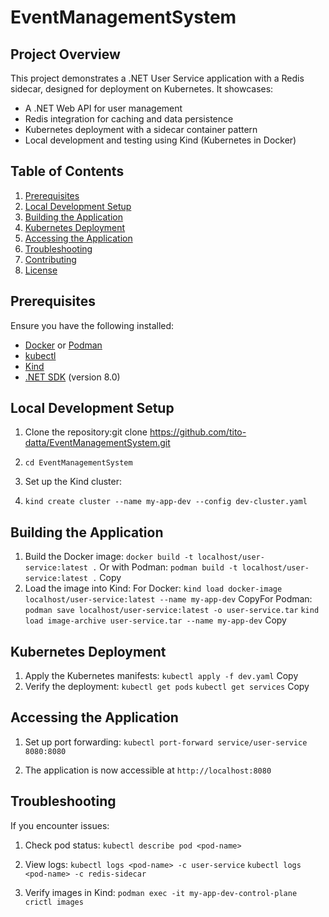 # EventManagementSystem

## Project Overview

This project demonstrates a .NET User Service application with a Redis sidecar, designed for deployment on Kubernetes. It showcases:

- A .NET Web API for user management
- Redis integration for caching and data persistence
- Kubernetes deployment with a sidecar container pattern
- Local development and testing using Kind (Kubernetes in Docker)

## Table of Contents

1. [Prerequisites](#prerequisites)
3. [Local Development Setup](#local-development-setup)
4. [Building the Application](#building-the-application)
5. [Kubernetes Deployment](#kubernetes-deployment)
6. [Accessing the Application](#accessing-the-application)
7. [Troubleshooting](#troubleshooting)
8. [Contributing](#contributing)
9. [License](#license)

## Prerequisites

Ensure you have the following installed:

- [Docker](https://www.docker.com/get-started) or [Podman](https://podman.io/getting-started/installation)
- [kubectl](https://kubernetes.io/docs/tasks/tools/)
- [Kind](https://kind.sigs.k8s.io/docs/user/quick-start/#installation)
- [.NET SDK](https://dotnet.microsoft.com/download) (version 8.0)


## Local Development Setup

1. Clone the repository:git clone https://github.com/tito-datta/EventManagementSystem.git 

2. `cd EventManagementSystem`

3. Set up the Kind cluster:

4. `kind create cluster --name my-app-dev --config dev-cluster.yaml`

## Building the Application

1. Build the Docker image:
`docker build -t localhost/user-service:latest .`
Or with Podman:
`podman build -t localhost/user-service:latest .`
Copy
2. Load the image into Kind:
For Docker:
`kind load docker-image localhost/user-service:latest --name my-app-dev`
CopyFor Podman:
`podman save localhost/user-service:latest -o user-service.tar`
`kind load image-archive user-service.tar --name my-app-dev`
Copy
## Kubernetes Deployment

1. Apply the Kubernetes manifests:
`kubectl apply -f dev.yaml`
Copy
2. Verify the deployment:
`kubectl get pods`
`kubectl get services`
Copy
## Accessing the Application

1. Set up port forwarding:
`kubectl port-forward service/user-service 8080:8080`

2. The application is now accessible at `http://localhost:8080`

## Troubleshooting

If you encounter issues:

1. Check pod status:
`kubectl describe pod <pod-name>`

2. View logs:
`kubectl logs <pod-name> -c user-service`
`kubectl logs <pod-name> -c redis-sidecar`

3. Verify images in Kind:
`podman exec -it my-app-dev-control-plane crictl images`